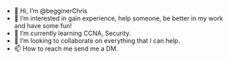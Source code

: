 - 👋 Hi, I’m @begginerChris
- 👀 I’m interested in gain experience, help someone, be better in my work and have some fun!
- 🌱 I’m currently learning CCNA, Security.
- 💞️ I’m looking to collaborate on everything that I can help.
- 📫 How to reach me send me a DM.

<!---
begginerChris/begginerChris is a ✨ special ✨ repository because its `README.md` (this file) appears on your GitHub profile.
You can click the Preview link to take a look at your changes.
--->
